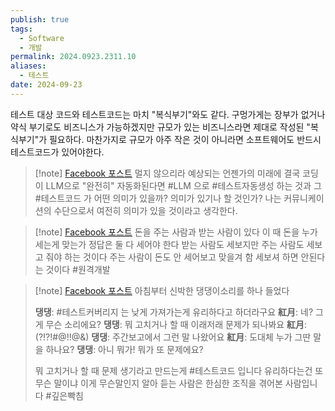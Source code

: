 ```yaml
---
publish: true
tags:
  - Software
  - 개발
permalink: 2024.0923.2311.10
aliases:
  - 테스트
date: 2024-09-23
---
```

테스트 대상 코드와 테스트코드는 마치 "복식부기"와도 같다.
구멍가게는 장부가 없거나 약식 부기로도 비즈니스가 가능하겠지만 규모가 있는 비즈니스라면 제대로 작성된 "복식부기"가 필요하다. 마찬가지로 규모가 아주 작은 것이 아니라면 소프트웨어도 반드시 테스트코드가 있어야한다.

>[!note] [Facebook 포스트](https://www.facebook.com/share/p/jpc5wyaHc1g7z9St/)
>멀지 않으리라 예상되는 언젠가의 미래에 결국 코딩이 LLM으로 "완전히" 자동화된다면 #LLM 으로 #테스트자동생성 하는 것과 그 #테스트코드 가 어떤 의미가 있을까? 의미가 있기나 할 것인가?
>나는 커뮤니케이션의 수단으로서 여전히 의미가 있을 것이라고 생각한다.

>[!note] [Facebook 포스트](https://www.facebook.com/share/p/VVN7PchBhqPXZqMK/)
>돈을 주는 사람과 받는 사람이 있다 이 때 돈을 누가 세는게 맞는가 정답은 둘 다 세어야 한다 받는 사람도 세보지만 주는 사람도 세보고 줘야 하는 것이다 주는 사람이 돈도 안 세어보고 맞을겨 함 세보셔 하면 안된다는 것이다 #원격개발 

>[!note]  [Facebook 포스트](https://www.facebook.com/share/p/3iTUJ8NPmJGyTA1o/)
>아침부터 신박한 댕댕이소리를 하나 들었다
>
> **댕댕**: #테스트커버리지 는 낮게 가져가는게 유리하다고 하더라구요
> **紅月**: 네? 그게 무슨 소리에요?
> **댕댕**: 뭐 고치거나 할 때 이래저래 문제가 되나봐요
> **紅月**: (?!?!#@!!@&)
> **댕댕**: 주간보고에서 그런 말 나왔어요
> **紅月**: 도대체 누가 그딴 말을 하나요?
> **댕댕**: 아니 뭐가! 뭐가 또 문제에요?
> 
> 뭐 고치거나 할 때 문제 생기라고 만드는게 #테스트코드 입니다
> 유리하다는건 또 무슨 말이냐 
> 이게 무슨말인지 알아 듣는 사람은 한심한 조직을 겪어본 사람입니다 #깊은빡침

